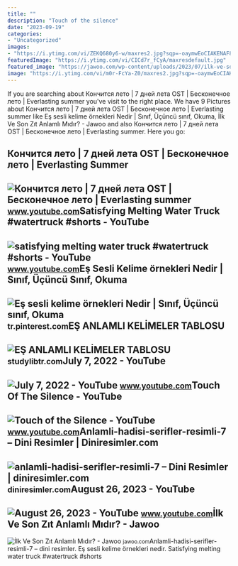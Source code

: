 ```yaml
---
title: ""
description: "Touch of the silence"
date: "2023-09-19"
categories:
- "Uncategorized"
images:
- "https://i.ytimg.com/vi/ZEKQ680y6-w/maxres2.jpg?sqp=-oaymwEoCIAKENAF8quKqQMcGADwAQH4AbYIgAKAD4oCDAgAEAEYZSA5KH8wDw==&amp;rs=AOn4CLDc65fti5WI16LtTQdrzhn_R-FcYA"
featuredImage: "https://i.ytimg.com/vi/CICd7r_fCyA/maxresdefault.jpg"
featured_image: "https://jawoo.com/wp-content/uploads/2023/07/ilk-ve-son-zit-anlamli-midir_225068.jpg"
image: "https://i.ytimg.com/vi/m0r-FcYa-Z0/maxres2.jpg?sqp=-oaymwEoCIAKENAF8quKqQMcGADwAQH4Ac4FgAKACooCDAgAEAEYZSBfKCgwDw==&amp;rs=AOn4CLARGiQtdtLXqEDmc4Tb0hax5NY8Jg"
---
```


If you are searching about Кончится лето | 7 дней лета OST | Бесконечное лето | Everlasting summer you've visit to the right place. We have 9 Pictures about Кончится лето | 7 дней лета OST | Бесконечное лето | Everlasting summer like Eş sesli kelime örnekleri Nedir | Sınıf, Üçüncü sınıf, Okuma, İlk Ve Son Zıt Anlamlı Mıdır? - Jawoo and also Кончится лето | 7 дней лета OST | Бесконечное лето | Everlasting summer. Here you go:

Кончится лето | 7 дней лета OST | Бесконечное лето | Everlasting Summer
-----------------------------------------------------------------------

 ![Кончится лето | 7 дней лета OST | Бесконечное лето | Everlasting summer](https://i.ytimg.com/vi/CICd7r_fCyA/maxresdefault.jpg) <small>www.youtube.com</small>Satisfying Melting Water Truck #watertruck #shorts - YouTube
------------------------------------------------------------

 ![satisfying melting water truck #watertruck #shorts - YouTube](https://i.ytimg.com/vi/m0r-FcYa-Z0/maxres2.jpg?sqp=-oaymwEoCIAKENAF8quKqQMcGADwAQH4Ac4FgAKACooCDAgAEAEYZSBfKCgwDw==&rs=AOn4CLARGiQtdtLXqEDmc4Tb0hax5NY8Jg) <small>www.youtube.com</small>Eş Sesli Kelime örnekleri Nedir | Sınıf, Üçüncü Sınıf, Okuma
------------------------------------------------------------

 ![Eş sesli kelime örnekleri Nedir | Sınıf, Üçüncü sınıf, Okuma](https://i.pinimg.com/originals/e3/10/29/e3102965adc17c08fec2e554b4ac3b62.png) <small>tr.pinterest.com</small>EŞ ANLAMLI KELİMELER TABLOSU
----------------------------

 ![EŞ ANLAMLI KELİMELER TABLOSU](https://s2.studylibtr.com/store/data/005911678_1-a8dcc0c7a7eec3b683f605d923ec2a90-768x994.png) <small>studylibtr.com</small>July 7, 2022 - YouTube
----------------------

 ![July 7, 2022 - YouTube](https://i.ytimg.com/vi/EmnGMIJCpnY/maxres2.jpg?sqp=-oaymwEoCIAKENAF8quKqQMcGADwAQH4AZQDgALQBYoCDAgAEAEYfyAmKBwwDw==&rs=AOn4CLDP-kSHrFjtubbdVwtR_Qb5r_fcyA) <small>www.youtube.com</small>Touch Of The Silence - YouTube
------------------------------

 ![Touch of the Silence - YouTube](https://i.ytimg.com/vi/8r_FcYa6CJg/maxresdefault.jpg) <small>www.youtube.com</small>Anlamli-hadisi-serifler-resimli-7 – Dini Resimler | Diniresimler.com
--------------------------------------------------------------------

 ![anlamli-hadisi-serifler-resimli-7 – Dini Resimler | diniresimler.com](http://diniresimler.com/wp-content/uploads/2020/05/anlamli-hadisi-serifler-resimli-7.jpg) <small>diniresimler.com</small>August 26, 2023 - YouTube
-------------------------

 ![August 26, 2023 - YouTube](https://i.ytimg.com/vi/ZEKQ680y6-w/maxres2.jpg?sqp=-oaymwEoCIAKENAF8quKqQMcGADwAQH4AbYIgAKAD4oCDAgAEAEYZSA5KH8wDw==&rs=AOn4CLDc65fti5WI16LtTQdrzhn_R-FcYA) <small>www.youtube.com</small>İlk Ve Son Zıt Anlamlı Mıdır? - Jawoo
-------------------------------------

 ![İlk Ve Son Zıt Anlamlı Mıdır? - Jawoo](https://jawoo.com/wp-content/uploads/2023/07/ilk-ve-son-zit-anlamli-midir_225068.jpg) <small>jawoo.com</small>Anlamli-hadisi-serifler-resimli-7 – dini resimler. Eş sesli kelime örnekleri nedir. Satisfying melting water truck #watertruck #shorts
